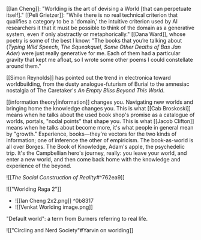 [[Ian Cheng]]: "Worlding is the art of devising a World [that can perpetuate itself]." [[Peli Grietzer]]: "While there is no real technical criterion that qualifies a category to be a 'domain,' the intuitive criterion used by AI researchers it that it must be possible to think of the domain as a generative system, even if only abstractly or metaphorically." [[Dana Ward]], whose poetry is some of the best I know: "The books that you’re talking about (_Typing Wild Speech_, _The Squeakquel_, _Some Other Deaths of Bas Jan Ader_) were just really generative for me. Each of them had a particular gravity that kept me afloat, so I wrote some other poems I could constellate around them."

[[Simon Reynolds]] has pointed out the trend in electronica toward worldbuilding, from the dusty analogue-futurism of Burial to the amnesiac nostalgia of The Caretaker's _An Empty Bliss Beyond This World_.

[[information theory|information]] changes you. Navigating new worlds and bringing home the knowledge changes you. This is what [[Cab Broskoski]] means when he talks about the used book shop's promise as a catalogue of worlds, portals, "nodal points" that shape you. This is what [[Jacob Clifton]] means when he talks about become more, it's what people in general mean by "growth." Experience, books—they're vectors for the two kinds of information; one of inference the other of empiricism. The book-as-world is all over Borges. The Book of Knowledge, Adam's apple, the psychedelic trip. It's the Campbellian hero's journey, really: you leave your world, and enter a new world, and then come back home with the knowledge and experience of the beyond.

![[_The Social Construction of Reality_#^762ea9]]

![["Worlding Raga 2"]]

- ![[Ian Cheng 2x2.png]]
 ^0b8317
- ![[Venkat Worlding image.png]]

"Default world": a term from Burners referring to real life.

![["Circling and Nerd Society"#Yarvin on worlding]]